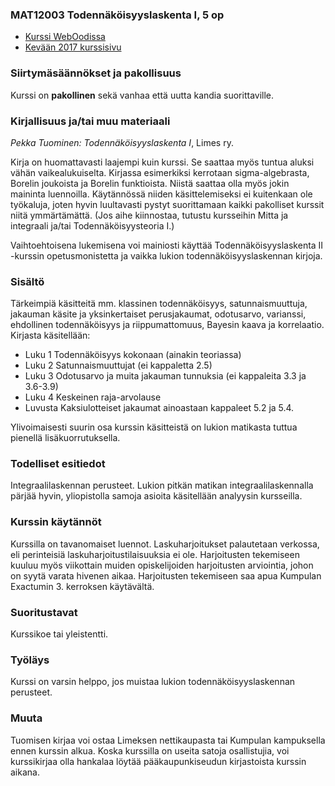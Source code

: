 ### MAT12003 Todennäköisyyslaskenta I, 5 op

* [Kurssi WebOodissa](https://weboodi.helsinki.fi/hy/opintjakstied.jsp?OpinKohd=117376940)
* [Kevään 2017 kurssisivu](http://wiki.helsinki.fi/pages/viewpage.action?pageId=197658383)

### Siirtymäsäännökset ja pakollisuus

Kurssi on **pakollinen** sekä vanhaa että uutta kandia suorittaville.

### Kirjallisuus ja/tai muu materiaali

_Pekka Tuominen: Todennäköisyyslaskenta I_, Limes ry.

Kirja on huomattavasti laajempi kuin kurssi. Se saattaa myös tuntua aluksi vähän vaikealukuiselta. Kirjassa esimerkiksi kerrotaan sigma-algebrasta, Borelin joukoista ja Borelin funktioista. Niistä saattaa olla myös jokin maininta luennoilla. Käytännössä niiden käsittelemiseksi ei kuitenkaan ole työkaluja, joten hyvin luultavasti pystyt suorittamaan kaikki pakolliset kurssit niitä ymmärtämättä. (Jos aihe kiinnostaa, tutustu kursseihin Mitta ja integraali ja/tai Todennäköisyysteoria I.)

Vaihtoehtoisena lukemisena voi mainiosti käyttää Todennäköisyyslaskenta II -kurssin opetusmonistetta ja vaikka lukion todennäköisyyslaskennan kirjoja.

### Sisältö

Tärkeimpiä käsitteitä mm. klassinen todennäköisyys, satunnaismuuttuja, jakauman käsite ja yksinkertaiset perusjakaumat, odotusarvo, varianssi, ehdollinen todennäköisyys ja riippumattomuus, Bayesin kaava ja korrelaatio. Kirjasta käsitellään:
* Luku 1 Todennäköisyys kokonaan (ainakin teoriassa)
* Luku 2 Satunnaismuuttujat (ei kappaletta 2.5)
* Luku 3 Odotusarvo ja muita jakauman tunnuksia (ei kappaleita 3.3 ja 3.6-3.9)
* Luku 4 Keskeinen raja-arvolause
* Luvusta Kaksiulotteiset jakaumat ainoastaan kappaleet 5.2 ja 5.4.

Ylivoimaisesti suurin osa kurssin käsitteistä on lukion matikasta tuttua pienellä lisäkuorrutuksella.

### Todelliset esitiedot

Integraalilaskennan perusteet. Lukion pitkän matikan integraalilaskennalla pärjää hyvin, yliopistolla samoja asioita käsitellään analyysin kursseilla.

### Kurssin käytännöt

Kurssilla on tavanomaiset luennot. Laskuharjoitukset palautetaan verkossa, eli perinteisiä laskuharjoitustilaisuuksia ei ole. Harjoitusten tekemiseen kuuluu myös viikottain muiden opiskelijoiden harjoitusten arviointia, johon on syytä varata hivenen aikaa. Harjoitusten tekemiseen saa apua Kumpulan Exactumin 3. kerroksen käytävältä.

### Suoritustavat

Kurssikoe tai yleistentti.

### Työläys

Kurssi on varsin helppo, jos muistaa lukion todennäköisyyslaskennan perusteet. 

### Muuta

Tuomisen kirjaa voi ostaa Limeksen nettikaupasta tai Kumpulan kampuksella ennen kurssin alkua. Koska kurssilla on useita satoja osallistujia, voi kurssikirjaa olla hankalaa löytää pääkaupunkiseudun kirjastoista kurssin aikana.